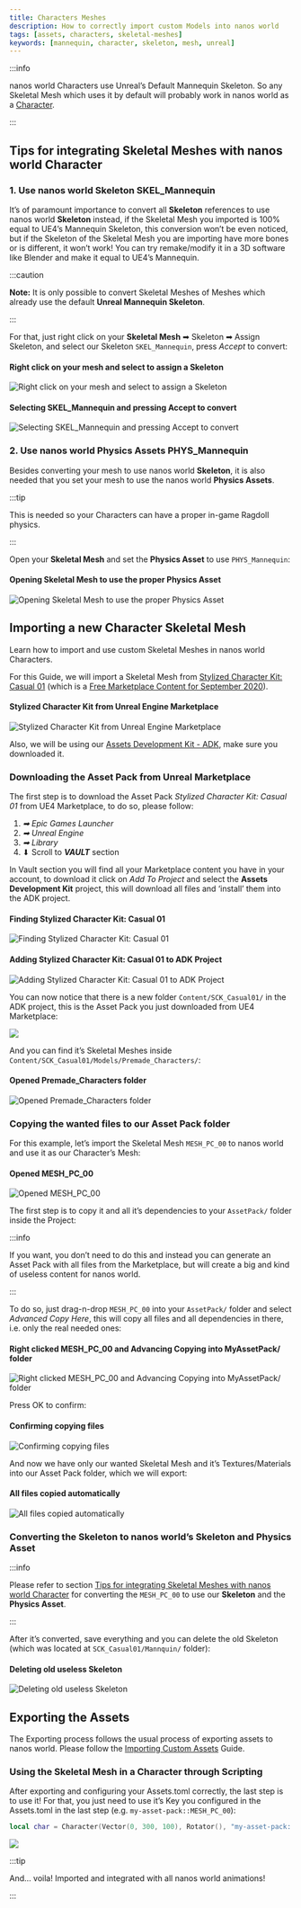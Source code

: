 ```yaml
---
title: Characters Meshes
description: How to correctly import custom Models into nanos world
tags: [assets, characters, skeletal-meshes]
keywords: [mannequin, character, skeleton, mesh, unreal]
---
```



:::info

nanos world Characters use Unreal’s Default Mannequin Skeleton. So any Skeletal Mesh which uses it by default will probably work in nanos world as a [Character](/scripting-reference/classes/character.mdx).

:::

## Tips for integrating Skeletal Meshes with nanos world Character

### 1. Use nanos world Skeleton SKEL_Mannequin

It’s of paramount importance to convert all **Skeleton** references to use nanos world **Skeleton** instead, if the Skeletal Mesh you imported is 100% equal to UE4’s Mannequin Skeleton, this conversion won’t be even noticed, but if the Skeleton of the Skeletal Mesh you are importing have more bones or is different, it won’t work! You can try remake/modify it in a 3D software like Blender and make it equal to UE4’s Mannequin.

:::caution

**Note:** It is only possible to convert Skeletal Meshes of Meshes which already use the default **Unreal Mannequin Skeleton**.

:::

For that, just right click on your **Skeletal Mesh** ➡ Skeleton ➡ Assign Skeleton, and select our Skeleton `SKEL_Mannequin`, press _Accept_ to convert:


#### Right click on your mesh and select to assign a Skeleton

![Right click on your mesh and select to assign a Skeleton](/img/docs/character-meshes-01.jpg)


#### Selecting SKEL_Mannequin and pressing Accept to convert

![Selecting SKEL_Mannequin and pressing Accept to convert](/img/docs/character-meshes-02.jpg)


### 2. Use nanos world Physics Assets PHYS_Mannequin

Besides converting your mesh to use nanos world **Skeleton**, it is also needed that you set your mesh to use the nanos world **Physics Assets**.

:::tip

This is needed so your Characters can have a proper in-game Ragdoll physics.

:::

Open your **Skeletal Mesh** and set the **Physics Asset** to use `PHYS_Mannequin`:


#### Opening Skeletal Mesh to use the proper Physics Asset

![Opening Skeletal Mesh to use the proper Physics Asset](/img/docs/character-meshes-03.jpg)


## Importing a new Character Skeletal Mesh

Learn how to import and use custom Skeletal Meshes in nanos world Characters.

For this Guide, we will import a Skeletal Mesh from [Stylized Character Kit: Casual 01](https://www.unrealengine.com/marketplace/en-US/product/stylized-male-character-kit-casual) \(which is a [Free Marketplace Content for September 2020](https://www.unrealengine.com/en-US/blog/featured-free-marketplace-content---september-2020)\).


#### Stylized Character Kit from Unreal Engine Marketplace

![Stylized Character Kit from Unreal Engine Marketplace](/img/docs/character-meshes-04.jpg)

Also, we will be using our [Assets Development Kit - ADK](/assets-modding/creating-assets/adk-assets-development-kit.md), make sure you downloaded it.


### Downloading the Asset Pack from Unreal Marketplace

The first step is to download the Asset Pack _Stylized Character Kit: Casual 01_ from UE4 Marketplace, to do so, please follow:

1. _➡ Epic Games Launcher_
2. _➡ Unreal Engine_
3. _➡ Library_
4. ⬇ Scroll to _**VAULT**_ section

In Vault section you will find all your Marketplace content you have in your account, to download it click on _Add To Project_ and select the **Assets Development Kit** project, this will download all files and ‘install’ them into the ADK project.


#### Finding Stylized Character Kit: Casual 01

![Finding Stylized Character Kit: Casual 01](/img/docs/character-meshes-05.jpg)


#### Adding Stylized Character Kit: Casual 01 to ADK Project

![Adding Stylized Character Kit: Casual 01 to ADK Project](/img/docs/character-meshes-06.jpg)

You can now notice that there is a new folder `Content/SCK_Casual01/` in the ADK project, this is the Asset Pack you just downloaded from UE4 Marketplace:

![](/img/docs/character-meshes-07.jpg)

And you can find it’s Skeletal Meshes inside `Content/SCK_Casual01/Models/Premade_Characters/`:


#### Opened Premade_Characters folder

![Opened Premade_Characters folder](/img/docs/character-meshes-08.jpg)


### Copying the wanted files to our Asset Pack folder

For this example, let’s import the Skeletal Mesh `MESH_PC_00` to nanos world and use it as our Character’s Mesh:


#### Opened MESH_PC_00

![Opened MESH_PC_00](/img/docs/character-meshes-09.jpg)

The first step is to copy it and all it’s dependencies to your `AssetPack/` folder inside the Project:

:::info

If you want, you don’t need to do this and instead you can generate an Asset Pack with all files from the Marketplace, but will create a big and kind of useless content for nanos world.

:::

To do so, just drag-n-drop `MESH_PC_00` into your `AssetPack/` folder and select _Advanced Copy Here_, this will copy all files and all dependencies in there, i.e. only the real needed ones:

#### Right clicked MESH_PC_00 and Advancing Copying into MyAssetPack/ folder

![Right clicked MESH_PC_00 and Advancing Copying into MyAssetPack/ folder](/img/docs/character-meshes-10.jpg)

Press OK to confirm:


#### Confirming copying files

![Confirming copying files](/img/docs/character-meshes-11.jpg)

And now we have only our wanted Skeletal Mesh and it’s Textures/Materials into our Asset Pack folder, which we will export:

#### All files copied automatically
![All files copied automatically](/img/docs/character-meshes-12.jpg)

### Converting the Skeleton to nanos world’s Skeleton and Physics Asset

:::info

Please refer to section [Tips for integrating Skeletal Meshes with nanos world Character](characters-meshes#tips-for-integrating-skeletal-meshs-with-nanos-world-character) for converting the `MESH_PC_00` to use our **Skeleton** and the **Physics Asset**.

:::

After it’s converted, save everything and you can delete the old Skeleton \(which was located at `SCK_Casual01/Mannquin/` folder\):

#### Deleting old useless Skeleton
![Deleting old useless Skeleton](/img/docs/character-meshes-13.jpg)


## Exporting the Assets

The Exporting process follows the usual process of exporting assets to nanos world. Please follow the [Importing Custom Assets](/assets-modding/creating-assets/importing-assets.md) Guide.


### Using the Skeletal Mesh in a Character through Scripting

After exporting and configuring your Assets.toml correctly, the last step is to use it! For that, you just need to use it’s Key you configured in the Assets.toml in the last step (e.g. `my-asset-pack::MESH_PC_00`):

```lua title="Server/Index.lua"
local char = Character(Vector(0, 300, 100), Rotator(), "my-asset-pack::MESH_PC_00")
```

![](/img/docs/character-meshes-21.jpg)

:::tip

And… voila! Imported and integrated with all nanos world animations!

:::

